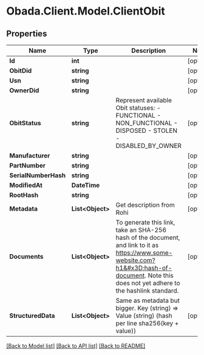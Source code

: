 
# Obada.Client.Model.ClientObit

## Properties

Name | Type | Description | Notes
------------ | ------------- | ------------- | -------------
**Id** | **int** |  | [optional] 
**ObitDid** | **string** |  | [optional] 
**Usn** | **string** |  | [optional] 
**OwnerDid** | **string** |  | [optional] 
**ObitStatus** | **string** | Represent available Obit statuses:   - FUNCTIONAL   - NON_FUNCTIONAL   - DISPOSED   - STOLEN   - DISABLED_BY_OWNER  | [optional] 
**Manufacturer** | **string** |  | [optional] 
**PartNumber** | **string** |  | [optional] 
**SerialNumberHash** | **string** |  | [optional] 
**ModifiedAt** | **DateTime** |  | [optional] 
**RootHash** | **string** |  | [optional] 
**Metadata** | **List&lt;Object&gt;** | Get description from Rohi | [optional] 
**Documents** | **List&lt;Object&gt;** | To generate this link, take an SHA-256 hash of the document, and link to it as https://www.some-website.com?h1&#x3D;hash-of-document. Note this does not yet adhere to the hashlink standard.  | [optional] 
**StructuredData** | **List&lt;Object&gt;** | Same as metadata but bigger. Key (string) &#x3D;&gt; Value (string) (hash per line sha256(key + value)) | [optional] 

[[Back to Model list]](../README.md#documentation-for-models)
[[Back to API list]](../README.md#documentation-for-api-endpoints)
[[Back to README]](../README.md)

